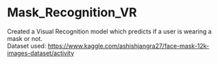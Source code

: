 # Mask_Recognition_VR
Created a Visual Recognition model which predicts if a user is wearing a mask or not.<br />
Dataset used: https://www.kaggle.com/ashishjangra27/face-mask-12k-images-dataset/activity
